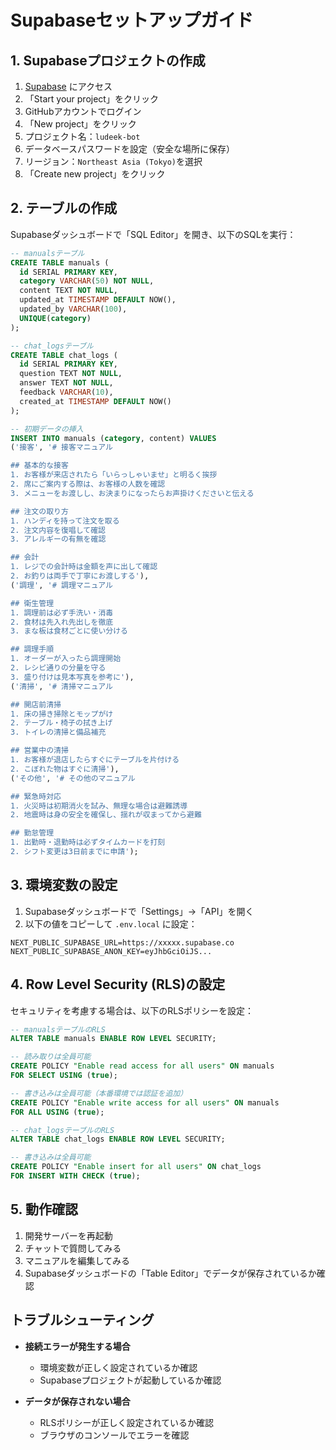 # Supabaseセットアップガイド

## 1. Supabaseプロジェクトの作成

1. [Supabase](https://supabase.com) にアクセス
2. 「Start your project」をクリック
3. GitHubアカウントでログイン
4. 「New project」をクリック
5. プロジェクト名：`ludeek-bot`
6. データベースパスワードを設定（安全な場所に保存）
7. リージョン：`Northeast Asia (Tokyo)`を選択
8. 「Create new project」をクリック

## 2. テーブルの作成

Supabaseダッシュボードで「SQL Editor」を開き、以下のSQLを実行：

```sql
-- manualsテーブル
CREATE TABLE manuals (
  id SERIAL PRIMARY KEY,
  category VARCHAR(50) NOT NULL,
  content TEXT NOT NULL,
  updated_at TIMESTAMP DEFAULT NOW(),
  updated_by VARCHAR(100),
  UNIQUE(category)
);

-- chat_logsテーブル
CREATE TABLE chat_logs (
  id SERIAL PRIMARY KEY,
  question TEXT NOT NULL,
  answer TEXT NOT NULL,
  feedback VARCHAR(10),
  created_at TIMESTAMP DEFAULT NOW()
);

-- 初期データの挿入
INSERT INTO manuals (category, content) VALUES
('接客', '# 接客マニュアル

## 基本的な接客
1. お客様が来店されたら「いらっしゃいませ」と明るく挨拶
2. 席にご案内する際は、お客様の人数を確認
3. メニューをお渡しし、お決まりになったらお声掛けくださいと伝える

## 注文の取り方
1. ハンディを持って注文を取る
2. 注文内容を復唱して確認
3. アレルギーの有無を確認

## 会計
1. レジでの会計時は金額を声に出して確認
2. お釣りは両手で丁寧にお渡しする'),
('調理', '# 調理マニュアル

## 衛生管理
1. 調理前は必ず手洗い・消毒
2. 食材は先入れ先出しを徹底
3. まな板は食材ごとに使い分ける

## 調理手順
1. オーダーが入ったら調理開始
2. レシピ通りの分量を守る
3. 盛り付けは見本写真を参考に'),
('清掃', '# 清掃マニュアル

## 開店前清掃
1. 床の掃き掃除とモップがけ
2. テーブル・椅子の拭き上げ
3. トイレの清掃と備品補充

## 営業中の清掃
1. お客様が退店したらすぐにテーブルを片付ける
2. こぼれた物はすぐに清掃'),
('その他', '# その他のマニュアル

## 緊急時対応
1. 火災時は初期消火を試み、無理な場合は避難誘導
2. 地震時は身の安全を確保し、揺れが収まってから避難

## 勤怠管理
1. 出勤時・退勤時は必ずタイムカードを打刻
2. シフト変更は3日前までに申請');
```

## 3. 環境変数の設定

1. Supabaseダッシュボードで「Settings」→「API」を開く
2. 以下の値をコピーして `.env.local` に設定：

```env
NEXT_PUBLIC_SUPABASE_URL=https://xxxxx.supabase.co
NEXT_PUBLIC_SUPABASE_ANON_KEY=eyJhbGciOiJS...
```

## 4. Row Level Security (RLS)の設定

セキュリティを考慮する場合は、以下のRLSポリシーを設定：

```sql
-- manualsテーブルのRLS
ALTER TABLE manuals ENABLE ROW LEVEL SECURITY;

-- 読み取りは全員可能
CREATE POLICY "Enable read access for all users" ON manuals
FOR SELECT USING (true);

-- 書き込みは全員可能（本番環境では認証を追加）
CREATE POLICY "Enable write access for all users" ON manuals
FOR ALL USING (true);

-- chat_logsテーブルのRLS
ALTER TABLE chat_logs ENABLE ROW LEVEL SECURITY;

-- 書き込みは全員可能
CREATE POLICY "Enable insert for all users" ON chat_logs
FOR INSERT WITH CHECK (true);
```

## 5. 動作確認

1. 開発サーバーを再起動
2. チャットで質問してみる
3. マニュアルを編集してみる
4. Supabaseダッシュボードの「Table Editor」でデータが保存されているか確認

## トラブルシューティング

- **接続エラーが発生する場合**
  - 環境変数が正しく設定されているか確認
  - Supabaseプロジェクトが起動しているか確認
  
- **データが保存されない場合**
  - RLSポリシーが正しく設定されているか確認
  - ブラウザのコンソールでエラーを確認